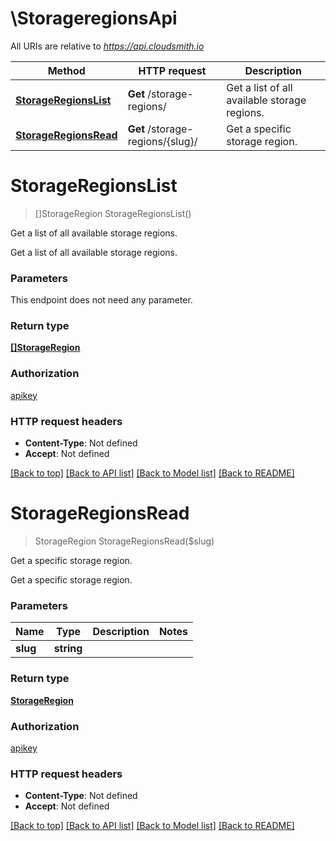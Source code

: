# \StorageregionsApi

All URIs are relative to *https://api.cloudsmith.io*

Method | HTTP request | Description
------------- | ------------- | -------------
[**StorageRegionsList**](StorageregionsApi.md#StorageRegionsList) | **Get** /storage-regions/ | Get a list of all available storage regions.
[**StorageRegionsRead**](StorageregionsApi.md#StorageRegionsRead) | **Get** /storage-regions/{slug}/ | Get a specific storage region.


# **StorageRegionsList**
> []StorageRegion StorageRegionsList()

Get a list of all available storage regions.

Get a list of all available storage regions.


### Parameters
This endpoint does not need any parameter.

### Return type

[**[]StorageRegion**](StorageRegion.md)

### Authorization

[apikey](../README.md#apikey)

### HTTP request headers

 - **Content-Type**: Not defined
 - **Accept**: Not defined

[[Back to top]](#) [[Back to API list]](../README.md#documentation-for-api-endpoints) [[Back to Model list]](../README.md#documentation-for-models) [[Back to README]](../README.md)

# **StorageRegionsRead**
> StorageRegion StorageRegionsRead($slug)

Get a specific storage region.

Get a specific storage region.


### Parameters

Name | Type | Description  | Notes
------------- | ------------- | ------------- | -------------
 **slug** | **string**|  | 

### Return type

[**StorageRegion**](StorageRegion.md)

### Authorization

[apikey](../README.md#apikey)

### HTTP request headers

 - **Content-Type**: Not defined
 - **Accept**: Not defined

[[Back to top]](#) [[Back to API list]](../README.md#documentation-for-api-endpoints) [[Back to Model list]](../README.md#documentation-for-models) [[Back to README]](../README.md)

